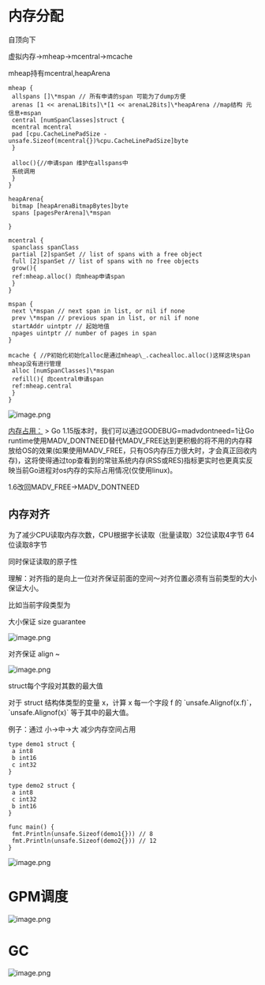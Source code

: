 # 内存分配
自顶向下

虚拟内存->mheap->mcentral->mcache

mheap持有mcentral,heapArena
```
mheap {
 allspans []\*mspan // 所有申请的span 可能为了dump方便
 arenas [1 << arenaL1Bits]\*[1 << arenaL2Bits]\*heapArena //map结构 元信息+mspan
 central [numSpanClasses]struct {
 mcentral mcentral
 pad [cpu.CacheLinePadSize - unsafe.Sizeof(mcentral{})%cpu.CacheLinePadSize]byte
 }

 alloc(){//申请span 维护在allspans中
 系统调用
 }
}

heapArena{
 bitmap [heapArenaBitmapBytes]byte
 spans [pagesPerArena]\*mspan

}

mcentral {
 spanclass spanClass
 partial [2]spanSet // list of spans with a free object
 full [2]spanSet // list of spans with no free objects
 grow(){
 ref:mheap.alloc() 向mheap申请span
 }
}

mspan {
 next \*mspan // next span in list, or nil if none
 prev \*mspan // previous span in list, or nil if none
 startAddr uintptr // 起始地值
 npages uintptr // number of pages in span
}

mcache { //P初始化初始化alloc是通过mheap\_.cachealloc.alloc()这样这块span mheap没有进行管理
 alloc [numSpanClasses]\*mspan
 refill(){ 向central申请span
 ref:mheap.central
 }
}

```
![image.png](assert/1616554465537-a218a955-2f48-4c2e-9540-c2a4317468f5.png)

[内存占用：](https://studygolang.com/articles/33757?fr=sidebar)
\> Go 1.15版本时，我们可以通过GODEBUG=madvdontneed=1让Go runtime使用MADV\_DONTNEED替代MADV\_FREE达到更积极的将不用的内存释放给OS的效果(如果使用MADV\_FREE，只有OS内存压力很大时，才会真正回收内存)，这将使得通过top查看到的常驻系统内存(RSS或RES)指标更实时也更真实反映当前Go进程对os内存的实际占用情况(仅使用linux)。

1.6改回MADV\_FREE->MADV\_DONTNEED

## 内存对齐

为了减少CPU读取内存次数，CPU根据字长读取（批量读取）32位读取4字节 64位读取8字节

同时保证读取的原子性

理解：对齐指的是向上一位对齐保证前面的空间～对齐位置必须有当前类型的大小保证大小。

比如当前字段类型为

大小保证 size guarantee

![image.png](assert/1617182759330-1d0f38d6-6c97-4128-a50d-4ae87242dbbf.png)

对齐保证 align ~

![image.png](assert/1617182782799-acd7c010-63ed-43df-9126-4e2d9f4f0f1e.png)

struct每个字段对其数的最大值

对于 struct 结构体类型的变量 x，计算 x 每一个字段 f 的 \`unsafe.Alignof(x.f)\`，\`unsafe.Alignof(x)\` 等于其中的最大值。

例子：通过 小->中->大 减少内存空间占用
```
type demo1 struct {
 a int8
 b int16
 c int32
}

type demo2 struct {
 a int8
 c int32
 b int16
}

func main() {
 fmt.Println(unsafe.Sizeof(demo1{})) // 8
 fmt.Println(unsafe.Sizeof(demo2{})) // 12
}
```
![image.png](assert/1617182479746-d88299eb-5e02-456b-85d0-9f6bf940c163.png)

# GPM调度
![image.png](assert/1615207356644-0280badb-9923-4c4e-896b-4e878ecb7a2c.png)

# GC

![image.png](assert/1615208407307-39baf772-1a15-4217-850e-096eac59d7d7.png)
